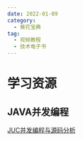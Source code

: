 ```yaml
---
date: 2022-01-09
category:
  - 葵花宝典
tag:
  - 视频教程
  - 技术电子书
---
```


# 学习资源  

## JAVA并发编程  
[JUC并发编程与源码分析](https://www.gulixueyuan.com/my/course/531 "JUC并发编程与源码分析")  

